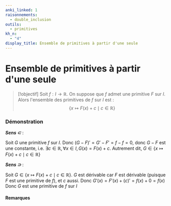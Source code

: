 ```yaml
---
anki_linked: 1
raisonnements:
  - double_inclusion
outils:
  - primitives
kh_n:
  - "4"
display_title: Ensemble de primitives à partir d'une seule
---
```

# Ensemble de primitives à partir d'une seule

> [!objectif]
> Soit $f:I\to \mathbb{R}$. On suppose que $f$ admet une primitive $F$ sur $I$.
> Alors l'ensemble des primitives de $f$ sur $I$ est :
>$$
> \{x\mapsto F(x)+c\mid c\in \mathbb{R}\}
> $$
### Démonstration

***Sens $\subset$*** :

Soit $G$ une primitive $f$ sur $I$.
Donc $(G-F)'=G'-F'=f-f=0$, donc $G-F$ est une constante, i.e. $\exists c\in\mathbb{R}, \forall x\in I, G(x)=F(x)+c$.
Autrement dit, $G\in\{x\mapsto F(x)+c\mid c\in\mathbb{R}\}$

***Sens $\supset$*** :

Soit $G\in\{x\mapsto F(x)+c\mid c\in\mathbb{R}\}$.
$G$ est dérivable car $F$ est dérivable (puisque $F$ est une primitive de $f$), et $c$ aussi.
Donc $G'(x)=F'(x)+(c)'=f(x)+0=f(x)$
Donc $G$ est une primitive de $f$ sur $I$

#### Remarques


